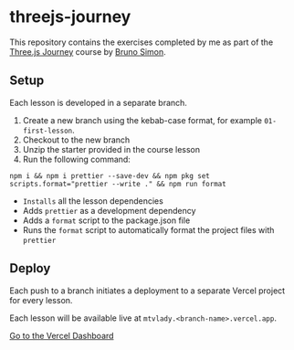 # threejs-journey

This repository contains the exercises completed by me as part of the [Three.js Journey](https://threejs-journey.com) course by [Bruno Simon](https://bruno-simon.com).


## Setup

Each lesson is developed in a separate branch.
1. Create a new branch using the kebab-case format, for example `01-first-lesson`.
2. Checkout to the new branch
3. Unzip the starter provided in the course lesson
4. Run the following command:
```
npm i && npm i prettier --save-dev && npm pkg set scripts.format="prettier --write ." && npm run format
```
- `Installs` all the lesson dependencies
- Adds `prettier` as a development dependency
- Adds a `format` script to the package.json file
- Runs the `format` script to automatically format the project files with `prettier`

## Deploy

Each push to a branch initiates a deployment to a separate Vercel project for every lesson.

Each lesson will be available live at `mtvlady.<branch-name>.vercel.app`.

[Go to the Vercel Dashboard](https://vercel.com/login?next=%2Fdammafras-projects)
